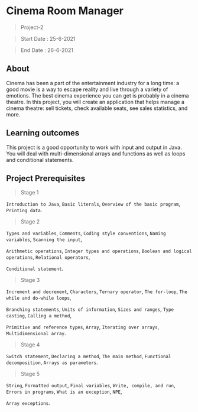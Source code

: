 # Cinema Room Manager

> Project-2

> Start Date : 25-6-2021 

> End Date : 26-6-2021

## About
Cinema has been a part of the entertainment industry for a long time: a good movie is a way to escape reality and live through a variety of emotions. The best cinema experience you can get is probably in a cinema theatre. In this project, you will create an application that helps manage a cinema theatre: sell tickets, check available seats, see sales statistics, and more.

## Learning outcomes
This project is a good opportunity to work with input and output in Java. You will deal with multi-dimensional arrays and functions as well as loops and conditional statements.


## Project Prerequisites
> Stage 1

`Introduction to Java`, `Basic literals`, `Overview of the basic program`, `Printing data`.

> Stage 2

`Types and variables`, `Comments`, `Coding style conventions`, `Naming variables`, `Scanning the input`, 

`Arithmetic operations`, `Integer types and operations`, `Boolean and logical operations`, `Relational operators`, 

`Conditional statement`.

> Stage 3

`Increment and decrement`, `Characters`, `Ternary operator`, `The for-loop`, `The while and do-while loops`, 

`Branching statements`, `Units of information`, `Sizes and ranges`, `Type casting`, `Calling a method`, 

`Primitive and reference types`, `Array`, `Iterating over arrays`, `Multidimensional array`.

> Stage 4

`Switch statement`, `Declaring a method`, `The main method`, `Functional decomposition`, `Arrays as parameters`.

> Stage 5

`String`, `Formatted output`, `Final variables`, `Write, compile, and run`, `Errors in programs`, `What is an exception`, `NPE`,

`Array exceptions`.

